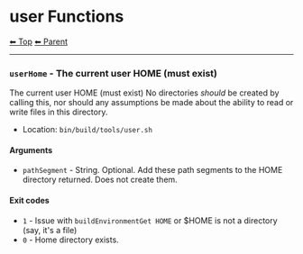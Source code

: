 # user Functions

<!-- TEMPLATE header 2 -->
[⬅ Top](index.md) [⬅ Parent ](../index.md)
<hr />

### `userHome` - The current user HOME (must exist)

The current user HOME (must exist)
No directories *should* be created by calling this, nor should any assumptions be made about the ability to read or write files in this directory.

- Location: `bin/build/tools/user.sh`

#### Arguments

- `pathSegment` - String. Optional. Add these path segments to the HOME directory returned. Does not create them.

#### Exit codes

- `1` - Issue with `buildEnvironmentGet HOME` or $HOME is not a directory (say, it's a file)
- `0` - Home directory exists.
